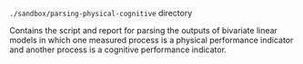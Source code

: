 `./sandbox/parsing-physical-cognitive` directory

Contains the script and report for parsing the outputs of bivariate linear models in which one measured process is a physical performance indicator and another process is a cognitive performance indicator. 